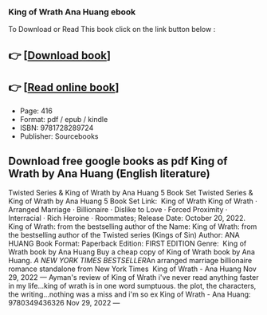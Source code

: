 ### King of Wrath Ana Huang ebook

To Download or Read This book click on the link button below :

## 👉  [**[Download book](http://ebooksharez.info/download.php?group=book&from=github.com&id=695437&lnk=1066 "Download book")**]

## 👉  [**[Read online book](http://ebooksharez.info/download.php?group=book&from=github.com&id=695437&lnk=1066 "Read online book")**]


* Page: 416
* Format: pdf / epub / kindle
* ISBN: 9781728289724
* Publisher: Sourcebooks



## Download free google books as pdf King of Wrath by Ana Huang  (English literature)



 Twisted Series &amp; King of Wrath by Ana Huang 5 Book Set Twisted Series &amp; King of Wrath by Ana Huang 5 Book Set Link: 
 King of Wrath King of Wrath · Arranged Marriage · Billionaire · Dislike to Love · Forced Proximity · Interracial · Rich Heroine · Roommates; Release Date: October 20, 2022.
 King of Wrath: from the bestselling author of the Name: King of Wrath: from the bestselling author of the Twisted series (Kings of Sin) Author: ANA HUANG Book Format: Paperback Edition: FIRST EDITION Genre: 
 King of Wrath book by Ana Huang Buy a cheap copy of King of Wrath book by Ana Huang. *A NEW YORK TIMES BESTSELLER*An arranged marriage billionaire romance standalone from New York Times 
 King of Wrath - Ana Huang Nov 29, 2022 —
 Ayman&#039;s review of King of Wrath i&#039;ve never read anything faster in my life…king of wrath is in one word sumptuous. the plot, the characters, the writing…nothing was a miss and i&#039;m so ex
 King of Wrath - Ana Huang: 9780349436326 Nov 29, 2022 —





